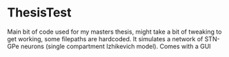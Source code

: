 # ThesisTest
Main bit of code used for my masters thesis, might take a bit of tweaking to get working, some filepaths are hardcoded.
It simulates a network of STN-GPe neurons (single compartment Izhikevich model). 
Comes with a GUI
